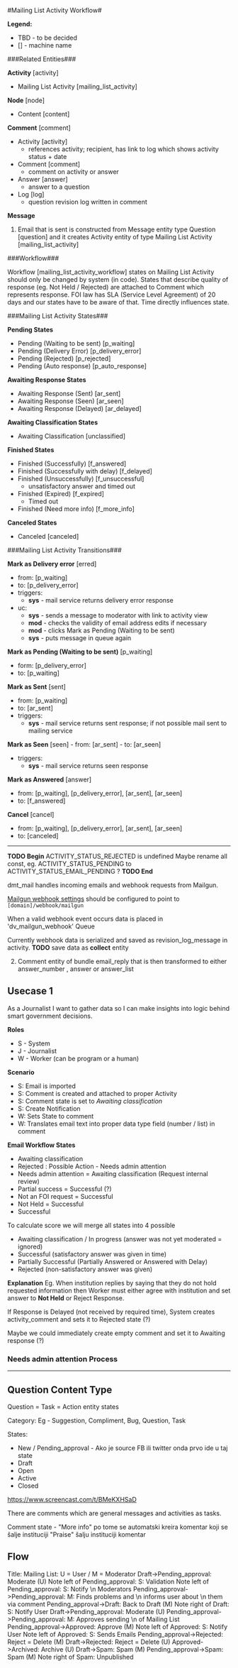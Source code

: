 #Mailing List Activity Workflow#

**Legend:**
  - TBD - to be decided
  - [] - machine name
  
###Related Entities###

**Activity** [activity]
  - Mailing List Activity [mailing_list_activity]

**Node** [node]
 - Content [content]

**Comment** [comment]
 - Activity [activity] 
   - references activity; recipient, has link to log which shows activity status + date
 - Comment [comment]
   - comment on activity or answer
 - Answer [answer] 
   - answer to a question
 - Log [log] 
   - question revision log written in comment
   
**Message**

1. Email that is sent is constructed from Message entity type Question [question] and it creates Activity entity of type Mailing List Activity [mailing_list_activity]

###Workflow###

Workflow [mailing_list_activity_workflow] states on Mailing List Activity should only be changed by system (in code).
States that describe quality of response (eg. Not Held / Rejected) are attached to Comment which represents response.
FOI law has SLA (Service Level Agreement) of 20 days and our states have to be aware of that. Time directly influences state.

###Mailing List Activity States###

**Pending States**
- Pending (Waiting to be sent) [p_waiting]
- Pending (Delivery Error) [p_delivery_error]
- Pending (Rejected) [p_rejected]
- Pending (Auto response) [p_auto_response]

**Awaiting Response States**
- Awaiting Response (Sent) [ar_sent]
- Awaiting Response (Seen) [ar_seen]
- Awaiting Response (Delayed) [ar_delayed]

**Awaiting Classification States**
- Awaiting Classification [unclassified]

**Finished States**
- Finished (Successfully) [f_answered]
- Finished (Successfully with delay) [f_delayed]
- Finished (Unsuccessfully) [f_unsuccessful]
  - unsatisfactory answer and timed out
- Finished (Expired) [f_expired] 
  - Timed out
- Finished (Need more info) [f_more_info]

**Canceled States**
- Canceled [canceled]

###Mailing List Activity Transitions###

**Mark as Delivery error** [erred] 
  - from: [p_waiting]
  - to: [p_delivery_error]
  - triggers: 
    - **sys** - mail service returns delivery error response
  - uc:
    - **sys** - sends a message to moderator with link to activity view
    - **mod** - checks the validity of email address edits if necessary
    - **mod** - clicks Mark as Pending (Waiting to be sent)
    - **sys** - puts message in queue again
    
**Mark as Pending (Waiting to be sent)** [p_waiting]
  - form: [p_delivery_error]
  - to: [p_waiting]
    
**Mark as Sent** [sent]
  - from: [p_waiting]
  - to: [ar_sent]
  - triggers:
    - **sys** - mail service returns sent response; if not possible mail sent to mailing service
 
**Mark as Seen** [seen]
	- from: [ar_sent]
	- to: [ar_seen]
  - triggers:
    - **sys** - mail service returns seen response 

**Mark as Answered**	[answer]
  - from: [p_waiting], [p_delivery_error], [ar_sent], [ar_seen]
  - to: [f_answered]

**Cancel** [cancel]
  - from: [p_waiting], [p_delivery_error], [ar_sent], [ar_seen]
  - to: [canceled]


___

**TODO Begin**
 ACTIVITY_STATUS_REJECTED is undefined
 Maybe rename all const, eg. ACTIVITY_STATUS_PENDING to ACTIVITY_STATUS_EMAIL_PENDING ?
**TODO End**


dmt_mail handles incoming emails and webhook requests from Mailgun.

[Mailgun webhook settings](https://app.mailgun.com/app/webhooks) should be configured to point to
`[domain]/webhook/mailgun`

When a valid webhook event occurs data is placed in 'dv_mailgun_webhook' Queue

Currently webhook data is serialized and saved as revision_log_message in activity.
**TODO** save data as **collect** entity


2. Comment entity of bundle email_reply that is then transformed to either answer_number , answer or answer_list

## Usecase 1
As a Journalist I want to gather data so I can make insights into logic behind smart government decisions.

**Roles**
- S - System
- J - Journalist
- W - Worker (can be program or a human)

**Scenario**
- S: Email is imported
- S: Comment is created and attached to proper Activity
- S: Comment state is set to _Awaiting classification_
- S: Create Notification
- W: Sets State to comment
- W: Translates email text into proper data type field (number / list) in comment

**Email Workflow States**

- Awaiting classification
- Rejected : Possible Action - Needs admin attention
- Needs admin attention = Awaiting classification (Request internal review)
- Partial success = Successful (?)
- Not an FOI request  = Successful
- Not Held = Successful
- Successful

To calculate score we will merge all states into 4 possible
- Awaiting classification / In progress (answer was not yet moderated = ignored)
- Successful (satisfactory answer was given in time)
- Partially Successful (Partially Answered or Answered with Delay)
- Rejected (non-satisfactory answer was given)

**Explanation**
Eg. When institution replies by saying that they do not hold requested information then Worker must either agree with institution and set answer to **Not Held** or Reject Response.

If Response is Delayed (not received by required time), System creates activity_comment and sets it to Rejected state (?)

Maybe we could immediately create empty comment and set it to Awaiting response (?)

### Needs admin attention Process

---

## Question Content Type

Question = Task = Action entity states

Category: Eg - Suggestion, Compliment, Bug, Question, Task

States:

- New / Pending_approval - Ako je source FB ili twitter onda prvo ide u taj state
- Draft
- Open
- Active
- Closed

https://www.screencast.com/t/BMeKXHSaD



There are comments which are general messages and activities as tasks.


Comment state - "More info" po tome se automatski kreira komentar koji se šalje instituciji
"Praise" šalju instituciji komentar


## Flow

Title: Mailing List: U = User / M = Moderator
Draft->Pending_approval: Moderate (U)
Note left of Pending_approval: S: Validation
Note left of Pending_approval: S: Notify \n Moderators
Pending_approval->Pending_approval: M: Finds problems and \n informs user about \n them via comment
Pending_approval->Draft: Back to Draft (M)
Note right of Draft: S: Notify User
Draft->Pending_approval: Moderate (U)
Pending_approval->Pending_approval: M: Approves sending \n of Mailing List
Pending_approval->Approved: Approve (M)
Note left of Approved: S: Notify User
Note left of Approved: S: Sends Emails
Pending_approval->Rejected: Reject = Delete (M)
Draft->Rejected: Reject = Delete (U)
Approved->Archived: Archive (U)
Draft->Spam: Spam (M)
Pending_approval->Spam: Spam (M)
Note right of Spam: Unpublished
